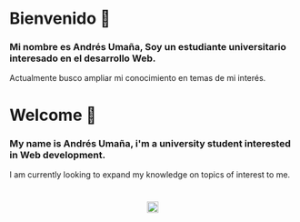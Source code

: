 # Bienvenido 👋

### Mi nombre es Andrés Umaña, Soy un estudiante universitario interesado en el desarrollo Web.
 
Actualmente busco ampliar mi conocimiento en temas de mi interés.
#
# Welcome 👋

### My name is Andrés Umaña, i'm a university student interested in Web development.
 
I am currently looking to expand my knowledge on topics of interest to me.

#
<p align="center">
<a href="https://www.linkedin.com/in/andr%C3%A9s-uma%C3%B1a-730874171/" target="_blank"><img align="center" src="https://cdn.jsdelivr.net/npm/simple-icons@3.0.1/icons/linkedin.svg" alt="ronald-berduo" height="20" width="20" /></a>
</p>
<!--
**AndUm23/AndUm23** is a ✨ _special_ ✨ repository because its `README.md` (this file) appears on your GitHub profile.

Here are some ideas to get you started:

- 🔭 I’m currently working on ...
- 🌱 I’m currently learning ...
- 👯 I’m looking to collaborate on ...
- 🤔 I’m looking for help with ...
- 💬 Ask me about ...
- 📫 How to reach me: ...
- 😄 Pronouns: ...
- ⚡ Fun fact: ...
-->
